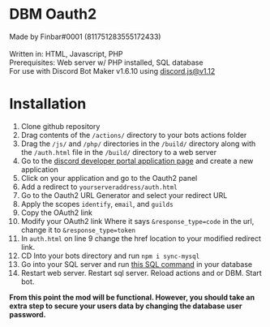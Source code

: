 # DBM Oauth2

Made by Finbar#0001 (811751283555172433)
<br><br>
Written in: HTML, Javascript, PHP
<br>
Prerequisites: Web server w/ PHP installed, SQL database
<br>
For use with Discord Bot Maker v1.6.10 using discord.js@v1.12

# Installation

1. Clone github repository
2. Drag contents of the `/actions/` directory to your bots actions folder
3. Drag the `/js/` and `/php/` directories in the `/build/` directory along with the `/auth.html` file in the `/build/` directory to a web server
4. Go to the [discord developer portal application page](https://discord.com/developers/applications) and create a new application
5. Click on your application and go to the Oauth2 panel
6. Add a redirect to `yourserveraddress/auth.html`
7. Go to the Oauth2 URL Generator and select your redirect URL
8. Apply the scopes `identify`, `email`, and `guilds`
9. Copy the OAuth2 link
10. Modify your OAuth2 link Where it says `&response_type=code` in the url, change it to `&response_type=token`
11. In `auth.html` on line 9 change the href location to your modified redirect link.
12. CD Into your bots directory and run `npm i sync-mysql`
13. Go into your SQL server and run [this SQL command](https://github.com/OneAndonlyFinbar/dbm-oauth2/blob/main/createDatabase.sql) in your database
14. Restart web server. Restart sql server. Reload actions and or DBM. Start bot.

**From this point the mod will be functional. However, you should take an extra step to secure your users data by changing the database user password.**
